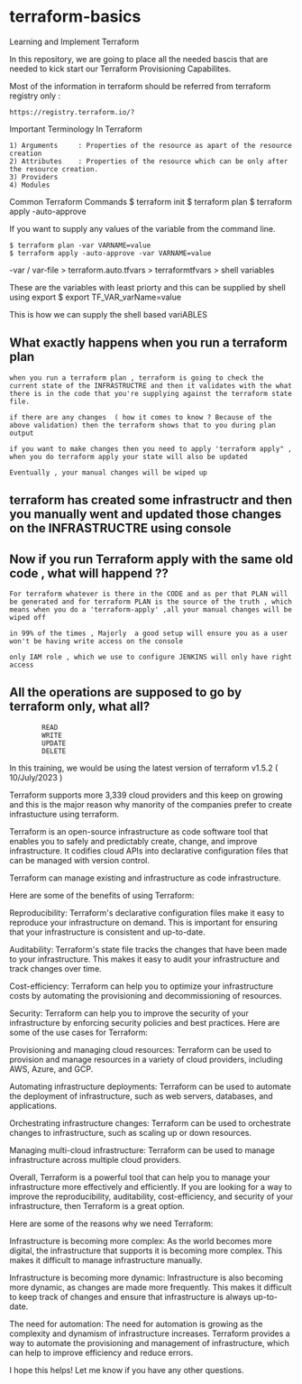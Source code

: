 # terraform-basics
Learning and Implement Terraform

In this repository, we are going to place all the needed bascis that are needed to kick start our Terraform Provisioning Capabilites.

Most of the information in terraform should be referred from terraform registry only :

    https://registry.terraform.io/?
Important Terminology In Terraform

    1) Arguments     : Properties of the resource as apart of the resource creation
    2) Attributes    : Properties of the resource which can be only after the resource creation.
    3) Providers
    4) Modules

Common Terraform Commands
    $ terraform init 
    $ terraform plan
    $ terraform apply -auto-approve 

If you want to supply any values of the variable from the command line.

    $ terraform plan -var VARNAME=value
    $ terraform apply -auto-approve -var VARNAME=value

-var / var-file > terraform.auto.tfvars > terraformtfvars > shell variables

These are the variables with least priorty and this can be supplied by shell using export
    $ export TF_VAR_varName=value

This is how we can supply the shell based variABLES 

## What exactly happens when you run a terraform plan 
```
when you run a terraform plan , terraform is going to check the current state of the INFRASTRUCTRE and then it validates with the what there is in the code that you're supplying against the terraform state file.

if there are any changes  ( how it comes to know ? Because of the above validation) then the terraform shows that to you during plan output

if you want to make changes then you need to apply 'terraform apply" , when you do terraform apply your state will also be updated

Eventually , your manual changes will be wiped up
```

## terraform has created some infrastructr and then you manually went and updated those changes on the INFRASTRUCTRE using console
## Now if you run Terraform apply  with the same old code , what will happend ??
```
For terraform whatever is there in the CODE and as per that PLAN will be generated and for terraform PLAN is the source of the truth , which means when you do a 'terraform-apply' ,all your manual changes will be wiped off

in 99% of the times , Majorly  a good setup will ensure you as a user won't be having write access on the console

only IAM role , which we use to configure JENKINS will only have right access   
```
## All the operations are supposed to go by terraform only, what all?
```
        READ
        WRITE
        UPDATE 
        DELETE
```

In this training, we would be using the latest version of terraform v1.5.2 ( 10/July/2023 )

Terraform supports more 3,339 cloud providers and this keep on growing and this is the major reason why manority of the companies prefer to create infrastucture using terraform.

Terraform is an open-source infrastructure as code software tool that enables you to safely and predictably create, change, and improve infrastructure. It codifies cloud APIs into declarative configuration files that can be managed with version control.

Terraform can manage existing and infrastructure as code infrastructure.

Here are some of the benefits of using Terraform:

Reproducibility: Terraform's declarative configuration files make it easy to reproduce your infrastructure on demand. This is important for ensuring that your infrastructure is consistent and up-to-date.

Auditability: Terraform's state file tracks the changes that have been made to your infrastructure. This makes it easy to audit your infrastructure and track changes over time.

Cost-efficiency: Terraform can help you to optimize your infrastructure costs by automating the provisioning and decommissioning of resources.

Security: Terraform can help you to improve the security of your infrastructure by enforcing security policies and best practices. Here are some of the use cases for Terraform:

Provisioning and managing cloud resources: Terraform can be used to provision and manage resources in a variety of cloud providers, including AWS, Azure, and GCP.

Automating infrastructure deployments: Terraform can be used to automate the deployment of infrastructure, such as web servers, databases, and applications.

Orchestrating infrastructure changes: Terraform can be used to orchestrate changes to infrastructure, such as scaling up or down resources.

Managing multi-cloud infrastructure: Terraform can be used to manage infrastructure across multiple cloud providers.

Overall, Terraform is a powerful tool that can help you to manage your infrastructure more effectively and efficiently. If you are looking for a way to improve the reproducibility, auditability, cost-efficiency, and security of your infrastructure, then Terraform is a great option.

Here are some of the reasons why we need Terraform:

Infrastructure is becoming more complex: As the world becomes more digital, the infrastructure that supports it is becoming more complex. This makes it difficult to manage infrastructure manually.

Infrastructure is becoming more dynamic: Infrastructure is also becoming more dynamic, as changes are made more frequently. This makes it difficult to keep track of changes and ensure that infrastructure is always up-to-date.

The need for automation: The need for automation is growing as the complexity and dynamism of infrastructure increases. Terraform provides a way to automate the provisioning and management of infrastructure, which can help to improve efficiency and reduce errors.

I hope this helps! Let me know if you have any other questions.